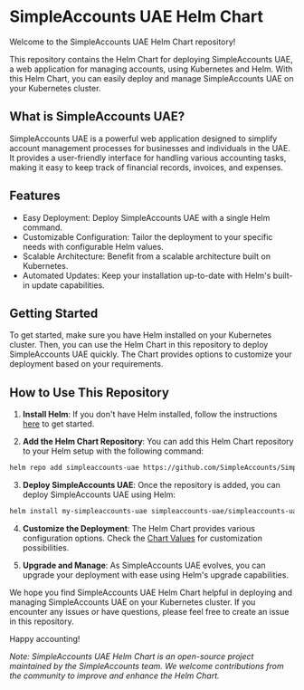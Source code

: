 # SimpleAccounts UAE Helm Chart

Welcome to the SimpleAccounts UAE Helm Chart repository!

This repository contains the Helm Chart for deploying SimpleAccounts UAE, a web application for managing accounts, using Kubernetes and Helm. With this Helm Chart, you can easily deploy and manage SimpleAccounts UAE on your Kubernetes cluster.

## What is SimpleAccounts UAE?

SimpleAccounts UAE is a powerful web application designed to simplify account management processes for businesses and individuals in the UAE. It provides a user-friendly interface for handling various accounting tasks, making it easy to keep track of financial records, invoices, and expenses.

## Features

- Easy Deployment: Deploy SimpleAccounts UAE with a single Helm command.
- Customizable Configuration: Tailor the deployment to your specific needs with configurable Helm values.
- Scalable Architecture: Benefit from a scalable architecture built on Kubernetes.
- Automated Updates: Keep your installation up-to-date with Helm's built-in update capabilities.

## Getting Started

To get started, make sure you have Helm installed on your Kubernetes cluster. Then, you can use the Helm Chart in this repository to deploy SimpleAccounts UAE quickly. The Chart provides options to customize your deployment based on your requirements.

## How to Use This Repository

1. **Install Helm**: If you don't have Helm installed, follow the instructions [here](https://helm.sh/docs/intro/install/) to get started.

2. **Add the Helm Chart Repository**: You can add this Helm Chart repository to your Helm setup with the following command:

```bash
helm repo add simpleaccounts-uae https://github.com/SimpleAccounts/SimpleAccounts-UAE-Helm-Chart
```

3. **Deploy SimpleAccounts UAE**: Once the repository is added, you can deploy SimpleAccounts UAE using Helm:

```bash
helm install my-simpleaccounts-uae simpleaccounts-uae/simpleaccounts-uae
```

4. **Customize the Deployment**: The Helm Chart provides various configuration options. Check the [Chart Values](./charts/simpleaccounts-uae/values.yaml) for customization possibilities.

5. **Upgrade and Manage**: As SimpleAccounts UAE evolves, you can upgrade your deployment with ease using Helm's upgrade capabilities.

We hope you find SimpleAccounts UAE Helm Chart helpful in deploying and managing SimpleAccounts UAE on your Kubernetes cluster. If you encounter any issues or have questions, please feel free to create an issue in this repository.

Happy accounting!

*Note: SimpleAccounts UAE Helm Chart is an open-source project maintained by the SimpleAccounts team. We welcome contributions from the community to improve and enhance the Helm Chart.*
